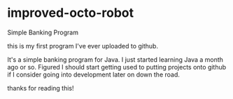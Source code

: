 # improved-octo-robot
Simple Banking Program

this is my first program I've ever uploaded to github.

It's a simple banking program for Java. I just started learning Java a month ago or so. Figured I should start getting used to putting projects onto github if I consider going into development later on down the road.

thanks for reading this!
